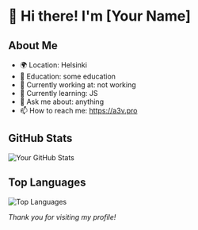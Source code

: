 # 👋 Hi there! I'm [Your Name]

## About Me
- 🌍 Location: Helsinki
- 🏫 Education: some education 
- 💼 Currently working at: not working
- 🌱 Currently learning: JS
- 💬 Ask me about: anything
- 📫 How to reach me: https://a3v.pro


## GitHub Stats
![Your GitHub Stats](https://github-readme-stats.vercel.app/api?username=aveliino88&show_icons=true&theme=radical)

## Top Languages
![Top Languages](https://github-readme-stats.vercel.app/api/top-langs/?username=aveliino88&layout=compact&theme=radical)

*Thank you for visiting my profile!*
